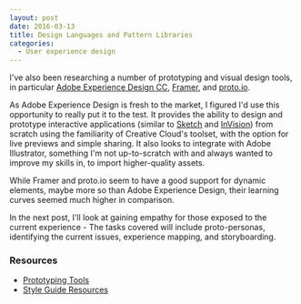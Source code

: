 ```yaml
---
layout: post
date: 2016-03-13
title: Design Languages and Pattern Libraries
categories:
  - User experience design
---
```


I've also been researching a number of prototyping and visual design tools, in particular <a href="http://www.adobe.com/ie/products/experience-design.html" target="_blank">Adobe Experience Design CC</a>, <a href="http://framerjs.com/" target="_blank">Framer</a>, and <a href="https://proto.io/" target="_blank">proto.io</a>.

As Adobe Experience Design is fresh to the market, I figured I'd use this opportunity to really put it to the test. It provides the ability to design and prototype interactive applications (similar to <a href="http://bohemiancoding.com/sketch/" target="_blank">Sketch</a> and <a href="http://www.invisionapp.com/" target="_blank">InVision</a>) from scratch using the familiarity of Creative Cloud's toolset, with the option for live previews and simple sharing. It also looks to integrate with Adobe Illustrator, something I'm not up-to-scratch with and always wanted to improve my skills in, to import higher-quality assets.

While Framer and proto.io seem to have a good support for dynamic elements, maybe more so than Adobe Experience Design, their learning curves seemed much higher in comparison.

In the next post, I'll look at gaining empathy for those exposed to the current experience - The tasks covered will include proto-personas, identifying the current issues, experience mapping, and storyboarding.

### Resources

- <a href="http://www.cooper.com/prototyping-tools" target="_blank">Prototyping Tools</a>
- <a href="http://styleguides.io/" target="_blank">Style Guide Resources</a>
